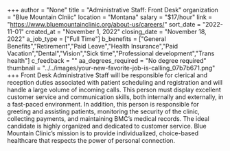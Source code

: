 +++
author = "None"
title = "Administrative Staff: Front Desk"
organization = "Blue Mountain Clniic"
location = "Montana"
salary = "$17/hour"
link = "https://www.bluemountainclinic.org/about-us/careers/"
sort_date = "2022-11-01"
created_at = "November 1, 2022"
closing_date = "November 18, 2022"
a_job_type = ["Full Time"]
b_benefits = ["General Benefits","Retirement","Paid Leave","Health Insurance","Paid Vacation","Dental","Vision","Sick time","Professional development","Trans health"]
c_feedback = ""
aa_degrees_required = "No degree required"
thumbnail = "../../images/your-new-favorite-job-is-calling_07b7b671.png"
+++
Front Desk Administrative Staff will be responsible for clerical and reception duties associated with patient scheduling and registration and will handle a large volume of incoming calls. This person must display excellent customer service and communication skills, both internally and externally, in a fast-paced environment. In addition, this person is responsible for greeting and assisting patients, monitoring the security of the clinic, collecting payments, and maintaining BMC’s medical records. The ideal candidate is highly organized and dedicated to customer service. Blue Mountain Clinic’s mission is to provide individualized, choice-based healthcare that respects the power of personal connection.
